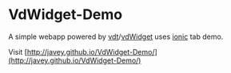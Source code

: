 # VdWidget-Demo

A simple webapp powered by [vdt](https://github.com/Javey/vdt.js)/[vdWidget](https://github.com/Javey/VdWidget) uses [ionic](https://github.com/driftyco/ionic) tab demo.

Visit [http://javey.github.io/VdWidget-Demo/](http://javey.github.io/VdWidget-Demo/)